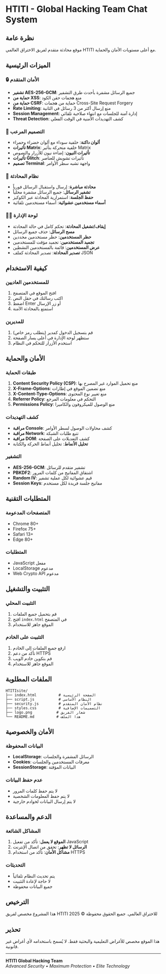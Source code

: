 # HTITI - Global Hacking Team Chat System

## نظرة عامة
موقع محادثة متقدم لفريق الاختراق العالمي HTITI مع أعلى مستويات الأمان والحماية.

## الميزات الرئيسية

### 🔒 الأمان المتقدم
- **تشفير AES-256-GCM**: جميع الرسائل مشفرة بأحدث طرق التشفير
- **حماية من XSS**: منع هجمات حقن الكود
- **حماية من CSRF**: حماية من هجمات Cross-Site Request Forgery
- **Rate Limiting**: منع إرسال أكثر من 3 رسائل في الثانية
- **Session Management**: إدارة آمنة للجلسات مع انتهاء صلاحية تلقائي
- **Threat Detection**: كشف التهديدات الأمنية في الوقت الفعلي

### 🎨 التصميم المرعب
- **ألوان داكنة**: خلفية سوداء مع ألوان خضراء وحمراء
- **تأثيرات Matrix**: خلفية متحركة بتأثير Matrix
- **تأثيرات النيون**: إضاءة نيون للأزرار والنصوص
- **تأثيرات Glitch**: تأثيرات تشويش للعناصر
- **تصميم Terminal**: واجهة تشبه سطر الأوامر

### 💬 نظام المحادثة
- **محادثة مباشرة**: إرسال واستقبال الرسائل فورياً
- **تشفير الرسائل**: جميع الرسائل مشفرة محلياً
- **حفظ الجلسة**: استمرارية المحادثة عبر الكوكيز
- **أسماء مستخدمين عشوائية**: أسماء مستخدمين تلقائية

### 👨‍💼 لوحة الإدارة
- **إيقاف/تشغيل المحادثة**: تحكم كامل في حالة المحادثة
- **مسح الرسائل**: حذف جميع الرسائل
- **حظر المستخدمين**: حظر مستخدمين محددين
- **تجميد المستخدمين**: تجميد مؤقت للمستخدمين
- **عرض المستخدمين**: قائمة بالمستخدمين النشطين
- **تصدير المحادثة**: تصدير المحادثة كملف JSON

## كيفية الاستخدام

### للمستخدمين العاديين
1. افتح الموقع في المتصفح
2. اكتب رسالتك في حقل النص
3. اضغط Enter أو زر الإرسال
4. استمتع بالمحادثة الآمنة

### للمديرين
1. قم بتسجيل الدخول كمدير (يتطلب رمز خاص)
2. ستظهر لوحة الإدارة في أعلى يسار الصفحة
3. استخدم الأزرار للتحكم في النظام

## الأمان والحماية

### طبقات الحماية
1. **Content Security Policy (CSP)**: منع تحميل الموارد غير المصرح بها
2. **X-Frame-Options**: منع تضمين الموقع في إطارات
3. **X-Content-Type-Options**: منع تغيير نوع المحتوى
4. **Referrer Policy**: التحكم في معلومات المرجع
5. **Permissions Policy**: منع الوصول للميكروفون والكاميرا

### كشف التهديدات
- **مراقبة Console**: كشف محاولات الوصول لسطر الأوامر
- **مراقبة Network**: تتبع طلبات الشبكة
- **مراقبة DOM**: كشف التعديلات على الصفحة
- **تحليل الأنماط**: تحليل أنماط الحركة والكتابة

### التشفير
- **AES-256-GCM**: تشفير متقدم للرسائل
- **PBKDF2**: اشتقاق المفاتيح من كلمات المرور
- **Random IV**: قيم عشوائية لكل عملية تشفير
- **Session Keys**: مفاتيح جلسة فريدة لكل مستخدم

## المتطلبات التقنية

### المتصفحات المدعومة
- Chrome 80+
- Firefox 75+
- Safari 13+
- Edge 80+

### المتطلبات
- JavaScript مفعل
- LocalStorage مدعوم
- Web Crypto API مدعوم

## التثبيت والتشغيل

### التثبيت المحلي
1. قم بتحميل جميع الملفات
2. افتح `index.html` في المتصفح
3. الموقع جاهز للاستخدام

### التثبيت على الخادم
1. ارفع جميع الملفات إلى الخادم
2. تأكد من دعم HTTPS
3. قم بتكوين خادم الويب
4. الموقع جاهز للاستخدام

## الملفات المطلوبة

```
HTITIsite/
├── index.html          # الصفحة الرئيسية
├── script.js           # النظام الأساسي
├── security.js         # نظام الأمان المتقدم
├── styles.css          # التصميمات الإضافية
├── logo.png           # شعار الفريق
└── README.md          # هذا الملف
```

## الأمان والخصوصية

### البيانات المحفوظة
- **LocalStorage**: الرسائل المشفرة والجلسات
- **Cookies**: معرفات المستخدمين والجلسات
- **SessionStorage**: البيانات المؤقتة

### عدم حفظ البيانات
- لا يتم حفظ كلمات المرور
- لا يتم حفظ المعلومات الشخصية
- لا يتم إرسال البيانات لخوادم خارجية

## الدعم والمساعدة

### المشاكل الشائعة
1. **الموقع لا يعمل**: تأكد من تفعيل JavaScript
2. **الرسائل لا تظهر**: تحقق من اتصال الإنترنت
3. **مشاكل الأمان**: تأكد من استخدام HTTPS

### التحديثات
- يتم تحديث النظام تلقائياً
- لا حاجة لإعادة التثبيت
- جميع البيانات محفوظة

## الترخيص

هذا المشروع مخصص لفريق HTITI للاختراق العالمي.
جميع الحقوق محفوظة © 2025

## تحذير

هذا الموقع مخصص للأغراض التعليمية والبحثية فقط.
لا يُسمح باستخدامه لأي أغراض غير قانونية.

---

**HTITI Global Hacking Team**  
*Advanced Security • Maximum Protection • Elite Technology*
